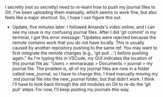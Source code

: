 I secretly (not so secretly) need to re-learn how to push my journal files to Git. I've been uploading them manually, which seems to work fine, but also feels like a major shortcut. So, I hope I can figure this out. 
- Update, five minutes later: I followed Amanda's video online, and I can see my issue is my confusing journal files. After I did 'git commit' in my terminal, I got this error message: "Updates were rejected because the remote contains work that you do not have locally. This is usually caused by another repository pushing to the same ref. You may want to first integrate the remote changes (e.g., 'git pull ...') before pushing again." As I'm typing this in VSCode, my GUI indicates the location of this journal file as: "Users > emmaraupp > Documents > journal > my journal file. The problem is, all of my journal files are now in a folder called new_journal, so I have to change this. I tried manually moving my .md journal file into the new_journal folder, but that didn't work. I think I'll have to look back through the old modules on Git to re-do the 'git pull' steps. For now, I'll keep posting my journals this way. 

